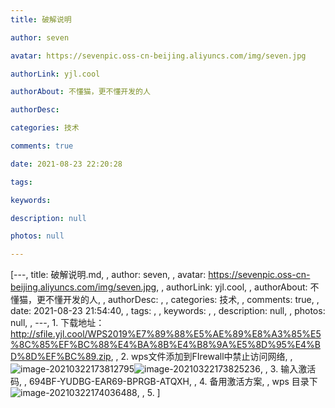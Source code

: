 ```yaml
---
title: 破解说明

author: seven

avatar: https://sevenpic.oss-cn-beijing.aliyuncs.com/img/seven.jpg

authorLink: yjl.cool

authorAbout: 不懂猫，更不懂开发的人

authorDesc: 

categories: 技术

comments: true

date: 2021-08-23 22:20:28

tags: 

keywords: 

description: null

photos: null

---
```

[---, title: 破解说明.md, , author: seven, , avatar: https://sevenpic.oss-cn-beijing.aliyuncs.com/img/seven.jpg, , authorLink: yjl.cool, , authorAbout: 不懂猫，更不懂开发的人, , authorDesc: , , categories: 技术, , comments: true, , date: 2021-08-23 21:54:40, , tags: , , keywords: , , description: null, , photos: null, , ---, 1. 下载地址：http://sfile.yjl.cool/WPS2019%E7%89%88%E5%AE%89%E8%A3%85%E5%8C%85%EF%BC%88%E4%BA%8B%E4%B8%9A%E5%8D%95%E4%BD%8D%EF%BC%89.zip, , 2. wps文件添加到FIrewall中禁止访问网络, ,    ![image-20210322173812795](https://sevenpic.oss-cn-beijing.aliyuncs.com/img/image-20210322173812795.png)![image-20210322173825236](https://sevenpic.oss-cn-beijing.aliyuncs.com/img/image-20210322173825236.png), , 3. 输入激活码, ,    694BF-YUDBG-EAR69-BPRGB-ATQXH, , 4. 备用激活方案, ,    wps 目录下![image-20210322174036488](https://sevenpic.oss-cn-beijing.aliyuncs.com/img/image-20210322174036488.png), , 5. ]
